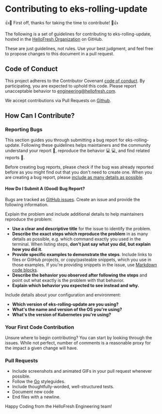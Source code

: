 # Contributing to eks-rolling-update

:+1::tada: First off, thanks for taking the time to contribute! :tada::+1:

The following is a set of guidelines for contributing to eks-rolling-update, hosted in the [HelloFresh Organization](https://github.com/hellofresh) on GitHub.

These are just guidelines, not rules. Use your best judgment, and feel free to propose changes to this document in a pull request.

## Code of Conduct

This project adheres to the Contributor Covenant [code of conduct](CODE_OF_CONDUCT.md). By participating, you are expected to uphold this code. Please report unacceptable behavior to [engineering@hellofresh.com](mailto:engineering@hellofresh.com).

We accept contributions via Pull Requests on [Github](https://github.com/hellofresh/eks-rolling-update/pulls).

## How Can I Contribute?

### Reporting Bugs

This section guides you through submitting a bug report for eks-rolling-update. Following these guidelines helps maintainers
and the community understand your report :pencil:, reproduce the behavior :computer: :computer:, and find related
reports :mag_right:.

Before creating bug reports, please check if the bug was already reported before as you might find out that you don't
need to create one. When you are creating a bug report, please [include as many details as possible](#how-do-i-submit-a-good-bug-report).

#### How Do I Submit A (Good) Bug Report?

Bugs are tracked as [GitHub issues](https://guides.github.com/features/issues/). Create an issue and provide the following information.

Explain the problem and include additional details to help maintainers reproduce the problem:

* **Use a clear and descriptive title** for the issue to identify the problem.
* **Describe the exact steps which reproduce the problem** in as many details as possible, e.g. which command exactly you used in the terminal. When listing steps, **don't just say what you did, but explain how you did it**.
* **Provide specific examples to demonstrate the steps**. Include links to files or GitHub projects, or copy/pasteable snippets, which you use in those examples.
If you're providing snippets in the issue, use [Markdown code blocks](https://help.github.com/articles/markdown-basics/#multiple-lines).
* **Describe the behavior you observed after following the steps** and point out what exactly is the problem with that behavior.
* **Explain which behavior you expected to see instead and why.**

Include details about your configuration and environment:

* **Which version of eks-rolling-update are you using?**
* **What's the name and version of the OS you're using?**
* **What's the version of Kubernetes you're using?**

### Your First Code Contribution

Unsure where to begin contributing? You can start by looking through the issues. While not perfect, number of comments is a reasonable proxy for the impact a given change will have.

### Pull Requests

* Include screenshots and animated GIFs in your pull request whenever possible.
* Follow the [Go](https://github.com/golang/go/wiki/CodeReviewComments) styleguides.
* Include thoughtfully-worded, well-structured tests.
* Document new code
* End files with a newline.

Happy Coding from the HelloFresh Engineering team!